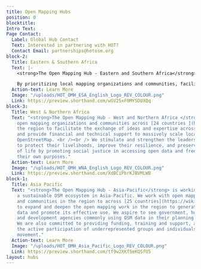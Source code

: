 ```yaml
---
title: Open Mapping Hubs
position: 0
blocktitle: 
Intro Text: 
Page Contact:
  Label: Global Hub Contact
  Text: Interested in partnering with HOT?
  Contact Email: partnerships@hotosm.org
block-2:
  Title: Eastern & Southern Africa
  Text: |-
    <strong>The Open Mapping Hub - Eastern and Southern Africa</strong> engages open mapping organizations and communities in the region to facilitate exchange of ideas and expertise across [23 countries](https://wiki.openstreetmap.org/wiki/Humanitarian_OSM_Team/Priority_countries), and provide financial and technical support to massively scale local edits on OpenStreetMap (OSM).

    By prioritizing local mapping organizations and communities, facilitating knowledge exchange, distributing funding, and providing training and support, we are focusing efforts to work with local organizations and communities to drive high quality, ethical, local data use cases.
  Action-text: Learn More
  Image: "/uploads/HOT_OMH_ESA_English_Logo_REV_COLOUR.png"
  Link: https://preview.shorthand.com/wGV25xF0MYSDUXQq
block-3:
  Title: West & Northern Africa
  Text: "<strong>The Open Mapping Hub - West and Northern Africa </strong> engages
    open mapping organizations and communities across [24 countries ](https://wiki.openstreetmap.org/wiki/Humanitarian_OSM_Team/Priority_countries)in
    the region to facilitate the exchange of ideas and expertise across the region,
    and provide financial and technical support to massively scale local edits on
    OpenStreetMap. <br /><br /> We stimulate and strengthen the leadership of communities
    to protect their livelihoods, improve their resilience, and preserve their way
    of life by promoting social justice in accessing open data and free software for
    their own purposes."
  Action-text: Learn More
  Image: "/uploads/HOT_OMH_WNA_English_Logo_REV_COLOUR.png"
  Link: https://preview.shorthand.com/XdBCiPbrKJBVMLWB
block-1:
  Title: Asia Pacific
  Text: "<strong>The Open Mapping Hub - Asia-Pacific</strong> is working to create
    a sustainable OSM ecosystem in Asia-Pacific. We work with open mapping organizations
    and communities in the region to across [25 countries](https://wiki.openstreetmap.org/wiki/Humanitarian_OSM_Team/Priority_countries)
    to expand and deepen the open mapping work in the region to generate meaningful
    data and promote its effective use. We aspire to see government, humanitarian
    and development agencies commonly using OSM data in their planning and decision-making.
    We are also committed to providing funding, training and support, and to promoting
    the active participation of underrepresented groups and individuals in the OSM
    movement."
  Action-text: Learn More
  Image: "/uploads/HOT_OMH_Asia_Pacific_Logo_REV_COLOUR.png"
  Link: https://preview.shorthand.com/tf9w2XKf5eKQSfU5
layout: hubs
---
```


